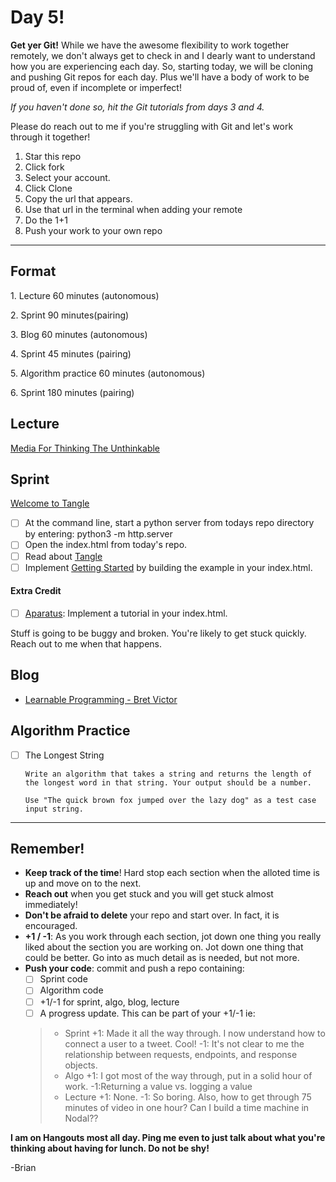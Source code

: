 # Day 5!

**Get yer Git!** While we have the awesome flexibility to work together remotely, we don't always get to check in and I dearly want to understand how you are experiencing each day. So, starting today, we will be cloning and pushing Git repos for each day. Plus we'll have a body of work to be proud of, even if incomplete or imperfect!

_If you haven't done so, hit the Git tutorials from days 3 and 4._

Please do reach out to me if you're struggling with Git and let's work through it together!

1. Star this repo
2. Click fork
3. Select your account.
4. Click Clone
5. Copy the url that appears.
6. Use that url in the terminal when adding your remote
7. Do the 1+1
8. Push your work to your own repo

---
## Format

1\. Lecture 60 minutes (autonomous)

2\. Sprint 90 minutes(pairing)

3\. Blog 60 minutes (autonomous)

4\. Sprint 45 minutes (pairing)

5\. Algorithm practice 60 minutes (autonomous)

6\. Sprint 180 minutes (pairing)

## Lecture
[Media For Thinking The Unthinkable](http://worrydream.com/MediaForThinkingTheUnthinkable/)

## Sprint

[Welcome to Tangle](http://worrydream.com/Tangle/)

- [ ] At the command line, start a python server from todays repo directory by entering:
      python3 -m http.server
- [ ] Open the index.html from today's repo.
- [ ] Read about [Tangle](http://worrydream.com/Tangle/)
- [ ] Implement [Getting Started](http://worrydream.com/Tangle/guide.html) by building the example in your index.html.

#### Extra Credit
- [ ] [Aparatus](aprt.us): Implement a tutorial in your index.html.

Stuff is going to be buggy and broken. You're likely to get stuck quickly. Reach out to me when that happens.

## Blog
+ [Learnable Programming - Bret Victor](http://worrydream.com/LearnableProgramming/)

## Algorithm Practice
+ [ ] The Longest String

      Write an algorithm that takes a string and returns the length of the longest word in that string. Your output should be a number.

      Use "The quick brown fox jumped over the lazy dog" as a test case input string.

----

## Remember!
+ **Keep track of the time**! Hard stop each section when the alloted time is up and move on to the next.
+ **Reach out** when you get stuck and you will get stuck almost immediately!
+ **Don't be afraid to delete** your repo and start over. In fact, it is encouraged.
+ **+1 / -1**: As you work through each section, jot down one thing you really liked about the section you are working on. Jot down one thing that could be better. Go into as much detail as is needed, but not more.
+ **Push your code**: commit and push a repo containing:
  + [ ] Sprint code
  + [ ] Algorithm code
  + [ ] +1/-1 for sprint, algo, blog, lecture
  + [ ] A progress update. This can be part of your +1/-1 ie:
  > + Sprint +1: Made it all the way through. I now understand how to connect a user to a tweet. Cool! -1: It's not clear to me the relationship between requests, endpoints, and response objects.
  > + Algo +1: I got most of the way through, put in a solid hour of work. -1:Returning a value vs. logging a value
  > + Lecture +1: None.  -1: So boring. Also, how to get through 75 minutes of video in one hour? Can I build a time machine in Nodal??
  >

**I am on Hangouts most all day. Ping me even to just talk about what you're thinking about having for lunch. Do not be shy!**

-Brian
